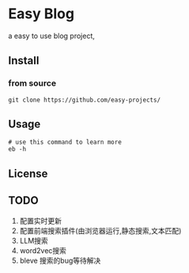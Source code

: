 # Easy Blog

a easy to use blog project,

## Install


### from source
```
git clone https://github.com/easy-projects/

```

## Usage

```
# use this command to learn more
eb -h
```

## License

## TODO

1. 配置实时更新
2. 配置前端搜索插件(由浏览器运行,静态搜索,文本匹配)
3. LLM搜索
4. word2vec搜索
5. bleve 搜索的bug等待解决
